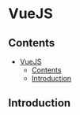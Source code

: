 # VueJS

## Contents 
- [VueJS](#vuejs)
  - [Contents](#contents)
  - [Introduction](#introduction)

## Introduction